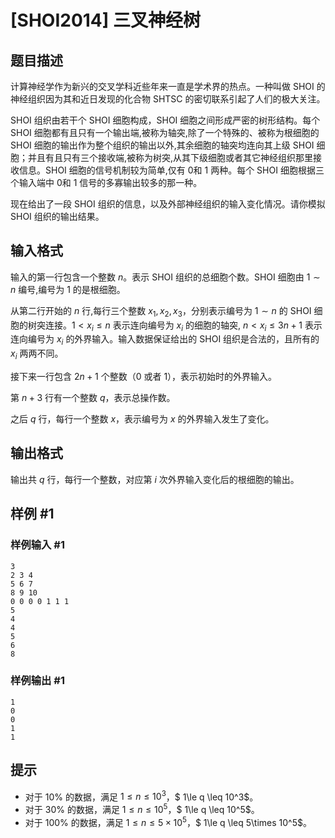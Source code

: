 # [SHOI2014] 三叉神经树

## 题目描述

计算神经学作为新兴的交叉学科近些年来一直是学术界的热点。一种叫做 SHOI 的神经组织因为其和近日发现的化合物 SHTSC 的密切联系引起了人们的极大关注。

SHOI 组织由若干个 SHOI 细胞构成，SHOI 细胞之间形成严密的树形结构。每个 SHOI 细胞都有且只有一个输出端,被称为轴突,除了一个特殊的、被称为根细胞的 SHOI 细胞的输出作为整个组织的输出以外,其余细胞的轴突均连向其上级 SHOI 细胞；并且有且只有三个接收端,被称为树突,从其下级细胞或者其它神经组织那里接收信息。SHOI 细胞的信号机制较为简单,仅有 $0$和 $1$ 两种。每个 SHOI 细胞根据三个输入端中 $0$和 $1$ 信号的多寡输出较多的那一种。

现在给出了一段 SHOI 组织的信息，以及外部神经组织的输入变化情况。请你模拟 SHOI 组织的输出结果。

## 输入格式

输入的第一行包含一个整数 $n$。表示 SHOI 组织的总细胞个数。SHOI 细胞由 $1\sim n$ 编号,编号为 $1$ 的是根细胞。

从第二行开始的 $n$ 行,每行三个整数 $x_1, x_2, x_3$，分别表示编号为 $1\sim n$ 的 SHOI 细胞的树突连接。$1 < x_i \leq n$ 表示连向编号为 $x_i$ 的细胞的轴突, $n < x_i \leq 3n+1$ 表示连向编号为 $x_i$ 的外界输入。输入数据保证给出的 SHOI 组织是合法的，且所有的 $x_i$ 两两不同。

接下来一行包含 $2n+1$ 个整数（$0$ 或者 $1$），表示初始时的外界输入。

第 $n+3$ 行有一个整数 $q$，表示总操作数。

之后 $q$ 行，每行一个整数 $x$，表示编号为 $x$ 的外界输入发生了变化。

## 输出格式

输出共 $q$ 行，每行一个整数，对应第 $i$ 次外界输入变化后的根细胞的输出。

## 样例 #1

### 样例输入 #1
```
3
2 3 4
5 6 7
8 9 10
0 0 0 0 1 1 1
5
4
4
5
6
8
```

### 样例输出 #1

```
1
0
0
1
1
```

## 提示

- 对于 $10 \%$ 的数据，满足 $1\le n \leq 10^3$，$ 1\le q \leq 10^3$。
- 对于 $30 \%$ 的数据，满足 $1\le n \leq 10^5$，$ 1\le q \leq 10^5$。
- 对于 $100 \%$ 的数据，满足 $1\le n \leq 5\times 10^5$，$ 1\le q \leq 5\times 10^5$。
